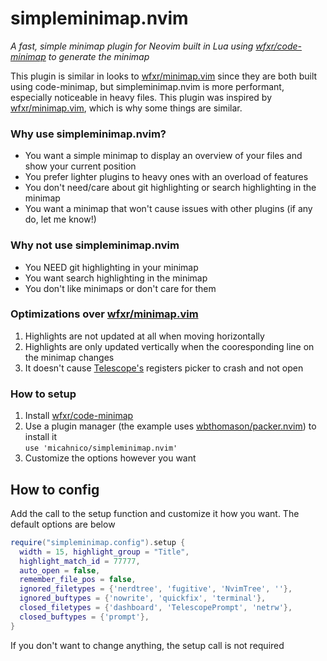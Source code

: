 # simpleminimap.nvim

*A fast, simple minimap plugin for Neovim built in Lua using [wfxr/code-minimap](https://github.com/wfxr/code-minimap) to generate the minimap*

This plugin is similar in looks to [wfxr/minimap.vim](https://github.com/wfxr/minimap.vim) since they are both built using code-minimap,
but simpleminimap.nvim is more performant, especially noticeable in heavy files.
This plugin was inspired by [wfxr/minimap.vim](https://github.com/wfxr/minimap.vim), which is why some things are similar.

### Why use simpleminimap.nvim?
- You want a simple minimap to display an overview of your files and show your current position
- You prefer lighter plugins to heavy ones with an overload of features
- You don't need/care about git highlighting or search highlighting in the minimap
- You want a minimap that won't cause issues with other plugins (if any do, let me know!)

### Why not use simpleminimap.nvim
- You NEED git highlighting in your minimap
- You want search highlighting in the minimap
- You don't like minimaps or don't care for them

### Optimizations over [wfxr/minimap.vim](https://github.com/wfxr/minimap.vim)
1. Highlights are not updated at all when moving horizontally
2. Highlights are only updated vertically when the cooresponding line on the minimap changes
3. It doesn't cause [Telescope's](https://github.com/nvim-telescope/telescope.nvim) registers picker to crash and not open

### How to setup
1. Install [wfxr/code-minimap](https://github.com/wfxr/code-minimap)
2. Use a plugin manager (the example uses [wbthomason/packer.nvim](https://github.com/wbthomason/packer.nvim)) to install it  
`use 'micahnico/simpleminimap.nvim'`
3. Customize the options however you want

## How to config
Add the call to the setup function and customize it how you want.
The default options are below
```lua
require("simpleminimap.config").setup {
  width = 15, highlight_group = "Title",
  highlight_match_id = 77777,
  auto_open = false,
  remember_file_pos = false,
  ignored_filetypes = {'nerdtree', 'fugitive', 'NvimTree', ''},
  ignored_buftypes = {'nowrite', 'quickfix', 'terminal'},
  closed_filetypes = {'dashboard', 'TelescopePrompt', 'netrw'},
  closed_buftypes = {'prompt'},
}
```
If you don't want to change anything, the setup call is not required
